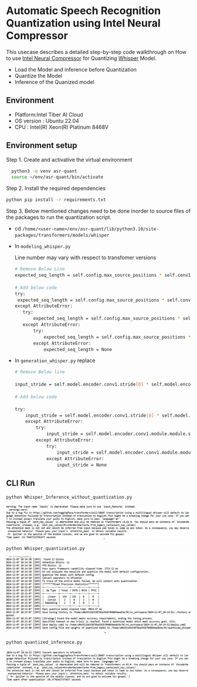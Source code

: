 # Automatic Speech Recognition Quantization using Intel Neural Compressor
This usecase describes a detailed step-by-step code walkthrough on How to use [Intel Neural Compressor](https://github.com/intel/neural-compressor) for Quantizing [Whisper](https://huggingface.co/openai/whisper-tiny) Model.
- Load the Model and inference before Quantization
- Quantize the Model
- Inference of the Quanized model

## Environment

- Platform:Intel Tiber AI Cloud
- OS version : Ubuntu 22.04
- CPU : Intel(R) Xeon(R) Platinum 8468V

## Environment setup

Step 1. Create and activative the virtual environment
```bash
  python3 -m venv asr-quant
  source ~/env/asr-quant/bin/activate
```

Step 2. Install the required dependencies

```bash
python pip install -r requirements.txt
```

Step 3. Below mentioned changes need to be done inorder to source files of the packages to run the quantization script.

- cd ```/home/<user-name>/env/asr-quant/lib/python3.10/site-packages/transformers/models/whisper```
- In ```modeling_whisper.py```
     
  Line number may vary with respect to transfomer versions

    ```bash
    # Remove Below Line
    expected_seq_length = self.config.max_source_positions * self.conv1.stride[0] * self.conv2.stride[0]

    # Add below code
    try:
     expected_seq_length = self.config.max_source_positions * self.conv1.stride[0] * self.conv2.stride[0]
    except AttributeError:
       try:
           expected_seq_length = self.config.max_source_positions * self.conv1.module.module.stride[0] * self.conv2.module.module.stride[0]
       except AttributeError:
           try:
               expected_seq_length = self.config.max_source_positions * self.conv1.module.module.module.stride[0] * self.conv2.module.module.module.stride[0]
           except AttributeError:
               expected_seq_length = None 
     ```
- In ```generation_whisper.py``` replace 
    ```bash
    # Remove Below line
    
    input_stride = self.model.encoder.conv1.stride[0] * self.model.encoder.conv2.stride[0]

    # Add below code
    
    try:
        input_stride = self.model.encoder.conv1.stride[0] * self.model.encoder.conv2.stride[0]
        except AttributeError:
            try:
                input_stride = self.model.encoder.conv1.module.module.stride[0] * self.model.encoder.conv2.module.module.stride[0]
            except AttributeError:
                try:
                    input_stride = self.model.encoder.conv1.module.module.module.stride[0] * self.model.encoder.conv2.module.module.module.stride[0]
                except AttributeError:
                    input_stride = None 
    ```

## CLI Run
  ```bash
  python Whisper_Inference_without_quantization.py 
  ```
  ![alt text](image.png)
  
  ```bash
  python Whisper_quantization.py
  ```
  ![alt text](image-1.png)
  
  ```bash
  python quantized_inference.py
  ```
  ![alt text](image-2.png)
  
